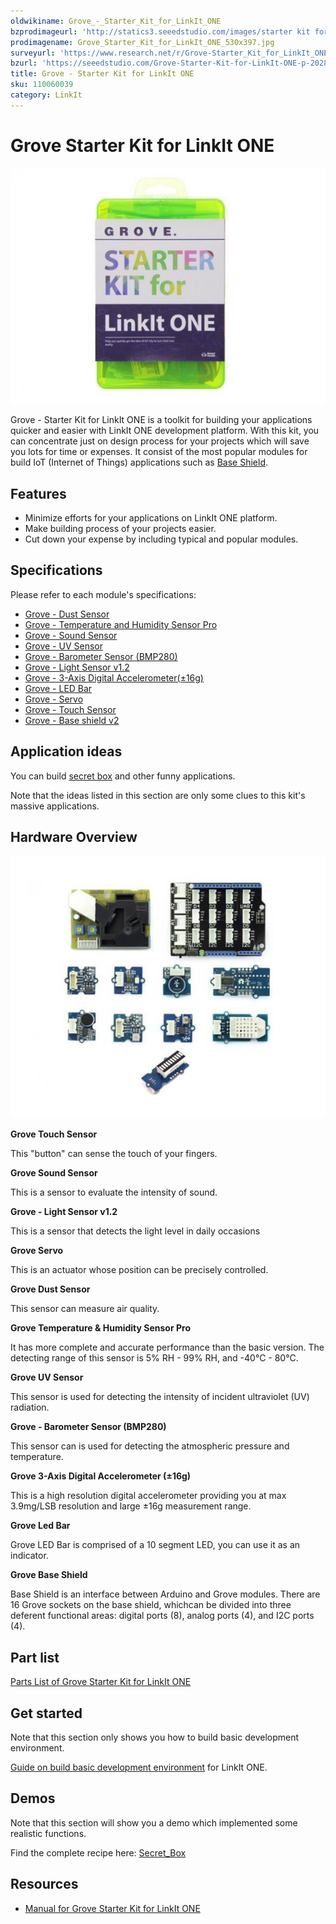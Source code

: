 ```yaml
---
oldwikiname: Grove_-_Starter_Kit_for_LinkIt_ONE
bzprodimageurl: 'http://statics3.seeedstudio.com/images/starter kit for linkit one 1.jpg'
prodimagename: Grove_Starter_Kit_for_LinkIt_ONE_530x397.jpg
surveyurl: 'https://www.research.net/r/Grove-Starter_Kit_for_LinkIt_ONE'
bzurl: 'https://seeedstudio.com/Grove-Starter-Kit-for-LinkIt-ONE-p-2028.html'
title: Grove - Starter Kit for LinkIt ONE
sku: 110060039
category: LinkIt
---
```


# Grove Starter Kit for LinkIt ONE

![](https://raw.githubusercontent.com/SeeedDocument/Grove-Starter_Kit_for_LinkIt_ONE/master/img/Grove_Starter_Kit_for_LinkIt_ONE_530x397.jpg)

Grove - Starter Kit for LinkIt ONE is a toolkit for building your applications quicker and easier with LinkIt ONE development platform. With this kit, you can concentrate just on design process for your projects which will save you lots for time or expenses. It consist of the most popular modules for build IoT \(Internet of Things\) applications such as [Base Shield](/Base_Shield_V2).

## Features

* Minimize efforts for your applications on LinkIt ONE platform.
* Make building process of your projects easier.
* Cut down your expense by including typical and popular modules.

## Specifications

Please refer to each module's specifications:

* [Grove - Dust Sensor](/Grove-Dust_Sensor#Specification)
* [Grove - Temperature and Humidity Sensor Pro](/Grove-Temperature_and_Humidity_Sensor_Pro#specifications)
* [Grove - Sound Sensor](/Grove-Sound_Sensor#Specifications)
* [Grove - UV Sensor](/Grove-UV_Sensor#specifications)
* [Grove - Barometer Sensor \(BMP280\)](/Grove-Barometer_Sensor-BMP280#specifications)
* [Grove - Light Sensor v1.2](/Grove-Light_Sensor)
* [Grove - 3-Axis Digital Accelerometer\(±16g\)](/Grove-3-Axis_Digital_Accelerometer-16g)
* [Grove - LED Bar](/Grove-LED_Bar)
* [Grove - Servo](/Grove-Servo#Specification)
* [Grove - Touch Sensor](/Grove-Touch_Sensor#specifications)
* [Grove - Base shield v2](/Base_Shield_V2)

## Application ideas

You can build [secret box](/Secret_Box) and other funny applications.

Note that the ideas listed in this section are only some clues to this kit's massive applications.

## Hardware Overview

![](https://raw.githubusercontent.com/SeeedDocument/Grove-Starter_Kit_for_LinkIt_ONE/master/img/Grove_Starter_Kit_for_LinkIt_ONE_modules.jpg)

**Grove Touch Sensor**

This "button" can sense the touch of your fingers.

**Grove Sound Sensor**

This is a sensor to evaluate the intensity of sound.

**Grove - Light Sensor v1.2**

This is a sensor that detects the light level in daily occasions

**Grove Servo**

This is an actuator whose position can be precisely controlled.

**Grove Dust Sensor**

This sensor can measure air quality.

**Grove Temperature & Humidity Sensor Pro**

It has more complete and accurate performance than the basic version. The detecting range of this sensor is 5% RH - 99% RH, and -40°C - 80°C.

**Grove UV Sensor**

This sensor is used for detecting the intensity of incident ultraviolet \(UV\) radiation.

**Grove - Barometer Sensor \(BMP280\)**

This sensor can is used for detecting the atmospheric pressure and temperature.

**Grove 3-Axis Digital Accelerometer \(±16g\)**

This is a high resolution digital accelerometer providing you at max 3.9mg/LSB resolution and large ±16g measurement range.

**Grove Led Bar**

Grove LED Bar is comprised of a 10 segment LED, you can use it as an indicator.

**Grove Base Shield**

Base Shield is an interface between Arduino and Grove modules. There are 16 Grove sockets on the base shield, whichcan be divided into three deferent functional areas: digital ports \(8\), analog ports \(4\), and I2C ports \(4\).

## Part list

[Parts List of Grove Starter Kit for LinkIt ONE](https://raw.githubusercontent.com/SeeedDocument/Grove-Starter_Kit_for_LinkIt_ONE/master/res/Parts_List_Grove_Starter_Kit_for_LinkIt_ONE.pdf)

## Get started

Note that this section only shows you how to build basic development environment.

[Guide on build basic development environment](/LinkIt_ONE) for LinkIt ONE.

## Demos

Note that this section will show you a demo which implemented some realistic functions.

Find the complete recipe here: [Secret\_Box](/Secret_Box)

## Resources

* [Manual for Grove Starter Kit for LinkIt ONE](https://raw.githubusercontent.com/SeeedDocument/Grove-Starter_Kit_for_LinkIt_ONE/master/res/Manual_for_Grove_Starter_kit_for_LinkIt_ONE_compressed.pdf)

